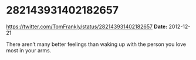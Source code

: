 # 282143931402182657
https://twitter.com/TomFrankly/status/282143931402182657
**Date:** 2012-12-21

There aren’t many better feelings than waking up with the person you love most in your arms.
